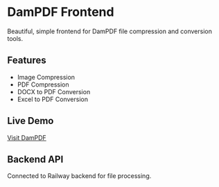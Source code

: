 # DamPDF Frontend

Beautiful, simple frontend for DamPDF file compression and conversion tools.

## Features
- Image Compression
- PDF Compression  
- DOCX to PDF Conversion
- Excel to PDF Conversion

## Live Demo
[Visit DamPDF](https://your-vercel-url.vercel.app)

## Backend API
Connected to Railway backend for file processing.
